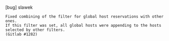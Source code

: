 [bug] slawek

    Fixed combining of the filter for global host reservations with other ones.
    If this filter was set, all global hosts were appending to the hosts
    selected by other filters.
    (Gitlab #1282)
